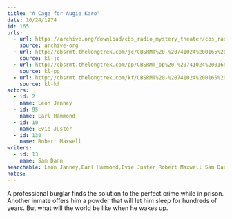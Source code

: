 ```yaml
---
title: "A Cage for Augie Karo"
date: 10/24/1974
id: 165
urls: 
  - url: https://archive.org/download/cbs_radio_mystery_theater/cbs_radio_mystery_theater-0151-0200.zip/cbs_radio_mystery_theater-0151-0200%2Fcbsrmt_0165_a_cage_for_augie_karo.mp3
    source: archive-org
  - url: http://cbsrmt.thelongtrek.com/jc/CBSRMT%20-%20741024%200165%20Cage%20For%20Augie%20Karo%20vbr%20fb2_jc.mp3
    source: kl-jc
  - url: http://cbsrmt.thelongtrek.com/pp/CBSRMT_pp%20-%20741024%200165%20A%20Cage%20for%20Augie%20Karo.mp3
    source: kl-pp
  - url: http://cbsrmt.thelongtrek.com/kf/CBSRMT%20-%20741024%200165%20A%20Cage%20For%20Augie%20Karo_kf.mp3
    source: kl-kf
actors:  
  - id: 2
    name: Leon Janney  
  - id: 95
    name: Earl Hammond  
  - id: 10
    name: Evie Juster  
  - id: 130
    name: Robert Maxwell
writers:  
  - id: 13
    name: Sam Dann
searchable: Leon Janney,Earl Hammond,Evie Juster,Robert Maxwell Sam Dann
notes:  
---
```

A professional burglar finds the solution to the perfect crime while in prison. Another inmate offers him a powder that will let him sleep for hundreds of years. But what will the world be like when he wakes up.